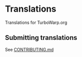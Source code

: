 # Translations

Translations for TurboWarp.org

## Submitting translations

See [CONTRIBUTING.md](CONTRIBUTING.md)
